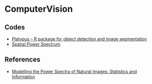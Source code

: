 # ComputerVision


## Codes

- [Platypus – R package for object detection and image segmentation](https://github.com/maju116/platypus)
- [Spatial Power Spectrum](https://turbustat.readthedocs.io/en/latest/tutorials/statistics/pspec_example.html)

## References

- [Modelling the Power Spectra of Natural Images: Statistics and Information](https://www.sciencedirect.com/science/article/pii/0042698996000028)
